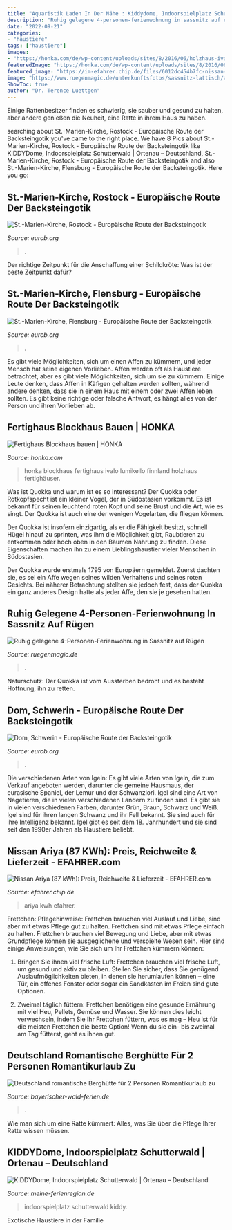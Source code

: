 ```yaml
---
title: "Aquaristik Laden In Der Nähe : Kiddydome, Indoorspielplatz Schutterwald"
description: "Ruhig gelegene 4-personen-ferienwohnung in sassnitz auf rügen"
date: "2022-09-21"
categories:
- "haustiere"
tags: ["haustiere"]
images:
- "https://honka.com/de/wp-content/uploads/sites/8/2016/06/holzhaus-ivalo-768x509.jpg"
featuredImage: "https://honka.com/de/wp-content/uploads/sites/8/2016/06/holzhaus-ivalo-768x509.jpg"
featured_image: "https://im-efahrer.chip.de/files/6012dc454b7fc-nissan-ariya-concept-1200x800-64308026839d24e0.jpg?im=Resize%2Cwidth%3D1200%2Cheight%3D630%2Caspect%3Dfill%3BCrop%2Cwidth%3D1200%2Cheight%3D630%2Cgravity%3DCenter&amp;hash=88dc7d762f968cdc20a59d421fd28e1795e754eb5004ea974a1112d1a64a4a83"
image: "https://www.ruegenmagic.de/unterkunftsfotos/sassnitz-lattisch/apartmenthaus.jpg"
ShowToc: true
author: "Dr. Terence Luettgen"
---
```



Einige Rattenbesitzer finden es schwierig, sie sauber und gesund zu halten, aber andere genießen die Neuheit, eine Ratte in ihrem Haus zu haben.

	

		
searching about St.-Marien-Kirche, Rostock - Europäische Route der Backsteingotik you've came to the right place. We have 8 Pics about St.-Marien-Kirche, Rostock - Europäische Route der Backsteingotik like KIDDYDome, Indoorspielplatz Schutterwald | Ortenau – Deutschland, St.-Marien-Kirche, Rostock - Europäische Route der Backsteingotik and also St.-Marien-Kirche, Flensburg - Europäische Route der Backsteingotik. Here you go:
		
    
## St.-Marien-Kirche, Rostock - Europäische Route Der Backsteingotik

<img loading=lazy src="http://www.eurob.org/wp-content/blogs.dir/sites/203/2020/02/de_rostock_marienkirche_astronomische-uhr_foto_eiko_wenzel.jpg" onerror="this.onerror=null;this.src='https://tse4.mm.bing.net/th?id=OIP.b82_LCbKpxt1XrrbdvzM3gHaLG&amp;pid=15.1';" alt="St.-Marien-Kirche, Rostock - Europäische Route der Backsteingotik">

_Source: eurob.org_

>. 

	

Der richtige Zeitpunkt für die Anschaffung einer Schildkröte: Was ist der beste Zeitpunkt dafür?

    
## St.-Marien-Kirche, Flensburg - Europäische Route Der Backsteingotik

<img loading=lazy src="http://eurob.winball2.de/wp-content/blogs.dir/sites/203/de_flensburg_st-marien-kirche_foto_eiko_wenzel-1.jpg" onerror="this.onerror=null;this.src='https://tse1.mm.bing.net/th?id=OIP.4Yjzivf-T3LqkQRV5K941gDMEy&amp;pid=15.1';" alt="St.-Marien-Kirche, Flensburg - Europäische Route der Backsteingotik">

_Source: eurob.org_

>. 

	

Es gibt viele Möglichkeiten, sich um einen Affen zu kümmern, und jeder Mensch hat seine eigenen Vorlieben.
Affen werden oft als Haustiere betrachtet, aber es gibt viele Möglichkeiten, sich um sie zu kümmern. Einige Leute denken, dass Affen in Käfigen gehalten werden sollten, während andere denken, dass sie in einem Haus mit einem oder zwei Affen leben sollten. Es gibt keine richtige oder falsche Antwort, es hängt alles von der Person und ihren Vorlieben ab.

    
## Fertighaus Blockhaus Bauen | HONKA

<img loading=lazy src="https://honka.com/de/wp-content/uploads/sites/8/2016/06/holzhaus-ivalo-768x509.jpg" onerror="this.onerror=null;this.src='https://tse4.mm.bing.net/th?id=OIP.1G7w-YlUhgTjFxerRFxiuwHaE6&amp;pid=15.1';" alt="Fertighaus Blockhaus bauen | HONKA">

_Source: honka.com_

>honka blockhaus fertighaus ivalo lumikello finnland holzhaus fertighäuser. 

	

Was ist Quokka und warum ist es so interessant?
Der Quokka oder Rotkopfspecht ist ein kleiner Vogel, der in Südostasien vorkommt. Es ist bekannt für seinen leuchtend roten Kopf und seine Brust und die Art, wie es singt. Der Quokka ist auch eine der wenigen Vogelarten, die fliegen können.


Der Quokka ist insofern einzigartig, als er die Fähigkeit besitzt, schnell Hügel hinauf zu sprinten, was ihm die Möglichkeit gibt, Raubtieren zu entkommen oder hoch oben in den Bäumen Nahrung zu finden. Diese Eigenschaften machen ihn zu einem Lieblingshaustier vieler Menschen in Südostasien.



Der Quokka wurde erstmals 1795 von Europäern gemeldet. Zuerst dachten sie, es sei ein Affe wegen seines wilden Verhaltens und seines roten Gesichts. Bei näherer Betrachtung stellten sie jedoch fest, dass der Quokka ein ganz anderes Design hatte als jeder Affe, den sie je gesehen hatten.

    
## Ruhig Gelegene 4-Personen-Ferienwohnung In Sassnitz Auf Rügen

<img loading=lazy src="https://www.ruegenmagic.de/unterkunftsfotos/sassnitz-lattisch/apartmenthaus.jpg" onerror="this.onerror=null;this.src='https://tse3.mm.bing.net/th?id=OIP.opTNFKKZRlJ0PsYOVMaNSgHaE8&amp;pid=15.1';" alt="Ruhig gelegene 4-Personen-Ferienwohnung in Sassnitz auf Rügen">

_Source: ruegenmagic.de_

>. 

	

Naturschutz: Der Quokka ist vom Aussterben bedroht und es besteht Hoffnung, ihn zu retten.

    
## Dom, Schwerin - Europäische Route Der Backsteingotik

<img loading=lazy src="http://eurob.winball2.de/wp-content/blogs.dir/sites/203/de_schwerin_dom_foto_europaeische_route_der_backsteingotik-2.jpg" onerror="this.onerror=null;this.src='https://tse4.mm.bing.net/th?id=OIP.kU0o-Ov8dKq5D3ux95DG7wDYEg&amp;pid=15.1';" alt="Dom, Schwerin - Europäische Route der Backsteingotik">

_Source: eurob.org_

>. 

	

Die verschiedenen Arten von Igeln: Es gibt viele Arten von Igeln, die zum Verkauf angeboten werden, darunter die gemeine Hausmaus, der eurasische Spaniel, der Lemur und der Schwanzlori.
Igel sind eine Art von Nagetieren, die in vielen verschiedenen Ländern zu finden sind. Es gibt sie in vielen verschiedenen Farben, darunter Grün, Braun, Schwarz und Weiß. Igel sind für ihren langen Schwanz und ihr Fell bekannt. Sie sind auch für ihre Intelligenz bekannt. Igel gibt es seit dem 18. Jahrhundert und sie sind seit den 1990er Jahren als Haustiere beliebt.

    
## Nissan Ariya (87 KWh): Preis, Reichweite &amp; Lieferzeit - EFAHRER.com

<img loading=lazy src="https://im-efahrer.chip.de/files/6012dc454b7fc-nissan-ariya-concept-1200x800-64308026839d24e0.jpg?im=Resize%2Cwidth%3D1200%2Cheight%3D630%2Caspect%3Dfill%3BCrop%2Cwidth%3D1200%2Cheight%3D630%2Cgravity%3DCenter&amp;hash=88dc7d762f968cdc20a59d421fd28e1795e754eb5004ea974a1112d1a64a4a83" onerror="this.onerror=null;this.src='https://tse3.mm.bing.net/th?id=OIP.sh25rk3a8vJOzX2Cib6QJAHaD4&amp;pid=15.1';" alt="Nissan Ariya (87 kWh): Preis, Reichweite &amp; Lieferzeit - EFAHRER.com">

_Source: efahrer.chip.de_

>ariya kwh efahrer. 

	

Frettchen: Pflegehinweise: Frettchen brauchen viel Auslauf und Liebe, sind aber mit etwas Pflege gut zu halten.
Frettchen sind mit etwas Pflege einfach zu halten. Frettchen brauchen viel Bewegung und Liebe, aber mit etwas Grundpflege können sie ausgeglichene und verspielte Wesen sein. Hier sind einige Anweisungen, wie Sie sich um Ihr Frettchen kümmern können:
1. Bringen Sie ihnen viel frische Luft: Frettchen brauchen viel frische Luft, um gesund und aktiv zu bleiben. Stellen Sie sicher, dass Sie genügend Auslaufmöglichkeiten bieten, in denen sie herumlaufen können – eine Tür, ein offenes Fenster oder sogar ein Sandkasten im Freien sind gute Optionen.

2. Zweimal täglich füttern: Frettchen benötigen eine gesunde Ernährung mit viel Heu, Pellets, Gemüse und Wasser. Sie können dies leicht verwechseln, indem Sie Ihr Frettchen füttern, was es mag – Heu ist für die meisten Frettchen die beste Option! Wenn du sie ein- bis zweimal am Tag fütterst, geht es ihnen gut.

    
## Deutschland Romantische Berghütte Für 2 Personen Romantikurlaub Zu

<img loading=lazy src="https://www.bayerischer-wald-ferien.de/wp-content/uploads/eder-zweisamkeit-brotjacklriegel-berghuetten-bayern-ferienhuetten-1200.jpg" onerror="this.onerror=null;this.src='https://tse3.mm.bing.net/th?id=OIP.U6NUWmmtkF5KuMsV80ysMQHaEK&amp;pid=15.1';" alt="Deutschland romantische Berghütte für 2 Personen Romantikurlaub zu">

_Source: bayerischer-wald-ferien.de_

>. 

	

Wie man sich um eine Ratte kümmert: Alles, was Sie über die Pflege Ihrer Ratte wissen müssen.

    
## KIDDYDome, Indoorspielplatz Schutterwald | Ortenau – Deutschland

<img loading=lazy src="https://www.meine-ferienregion.de/sites/default/files/styles/195x195/public/photos/kiddydome.jpg?itok=AeiQo93a" onerror="this.onerror=null;this.src='https://tse2.mm.bing.net/th?id=OIP.qb4aRpWC8VKzAwDlN_wW3QHaEL&amp;pid=15.1';" alt="KIDDYDome, Indoorspielplatz Schutterwald | Ortenau – Deutschland">

_Source: meine-ferienregion.de_

>indoorspielplatz schutterwald kiddy. 

	

Exotische Haustiere in der Familie

